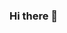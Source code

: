 ### Hi there 👋

<!--
**gayatri-01/gayatri-01** is a ✨ _special_ ✨ repository because its `README.md` (this file) appears on your GitHub profile.

Here are some ideas to get you started:

 
- 🌱 I’m currently learning 
[] Deep Learning using Pytorch
[] ReactJS
[] Data Structure and Algorithms
- 👯 I’m looking to collaborate on Web Development/ Deep Learning Projects
- 💬 Ask me about
[] Java
[] Python
[] Javascript
[] PHP
[] Selenium
- 📫 How to reach me: [LinkedIn](
- 😄 Pronouns: She/ Her
-->
